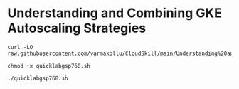 # Understanding and Combining GKE Autoscaling Strategies


```
curl -LO raw.githubusercontent.com/varmakollu/CloudSkill/main/Understanding%20and%20Combining%20GKE%20Autoscaling%20Strategies/quicklabgsp768.sh

chmod +x quicklabgsp768.sh

./quicklabgsp768.sh

```

